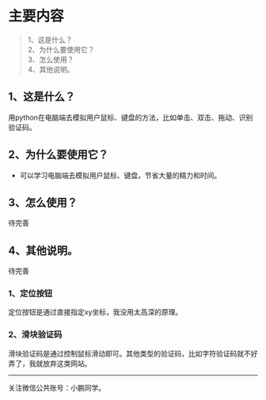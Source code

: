 # 主要内容
> 1、这是什么？  
> 2、为什么要使用它？  
> 3、怎么使用？  
> 4、其他说明。  

## 1、这是什么？
用python在电脑端去模拟用户鼠标、键盘的方法，比如单击、双击、拖动、识别验证码。  

## 2、为什么要使用它？  

* 可以学习电脑端去模拟用户鼠标、键盘，节省大量的精力和时间。  

## 3、怎么使用？
 
待完善

## 4、其他说明。  

待完善

### 1、定位按钮
定位按钮是通过直接指定xy坐标，我没用太高深的原理。  

### 2、滑块验证码
滑块验证码是通过控制鼠标滑动即可。其他类型的验证码，比如字符验证码就不好弄了，我就放弃这类网站。  

---
关注微信公共账号：小鹏同学。